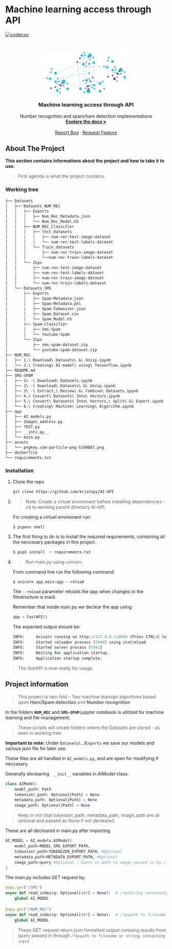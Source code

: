 
# Machine learning access through API
<!--
*** Thanks for checking out the Best-README-Template. If you have a suggestion
*** that would make this better, please fork the repo and create a pull request
*** or simply open an issue with the tag "enhancement".
*** Thanks again! Now go create something AMAZING! :D SECONDARY TEST!
***
***
***
*** To avoid retyping too much info. Do a search and replace for the following:
*** github_username, repo_name, twitter_handle, email, project_title, project_description
-->

<!-- PROJECT SHIELDS -->
<!--
*** I'm using markdown "reference style" links for readability.
*** Reference links are enclosed in brackets [ ] instead of parentheses ( ).
*** See the bottom of this document for the declaration of the reference variables
*** for contributors-url, forks-url, etc. This is an optional, concise syntax you may use. TEST
*** https://www.markdownguide.org/basic-syntax/#reference-style-links
-->
[![codecov](https://codecov.io/gh/Kristopy/AI_API/branch/master/graph/badge.svg?token=3GWUWSFP6O)](https://codecov.io/gh/Kristopy/AI_API)




<!-- PROJECT LOGO -->
<br />
<p align="center">
  <a href="https://github.com/kristopy/AI-API">
    <img src="assets/pngkey.com-particle-png-5104887.png" alt="Logo" width="250">
  </a>

  <h3 align="center">Machine learning access through API</h3>

  <p align="center">
    Number recognition and spam/ham detection implementations
    <br />
    <a href="https://github.com/kristopy/AI-API"><strong>Explore the docs »</strong></a>
    <br />
    <br />
    <a href="https://github.com/kristopy/AI-API/issues">Report Bug</a>
    ·
    <a href="https://github.com/kristopy/AI-API/issues">Request Feature</a>
  </p>
</p>

<!-- ABOUT THE PROJECT -->
## About The Project

**This section contains informations about the project and how to take it to use.**

> First agenda is what the project contains. 

<!-- Working tree-->

### Working tree
```
├── Datasets
│   ├── Datasets_NUM_REC
│   │   ├── Exports
│   │   │   ├── Num_Rec_Metadata.json
│   │   │   └── Num_Rec_Model.h5
│   │   ├── NUM_REC_Classifier
│   │   │   ├── Test_datasets
│   │   │   │   ├── num-rec-test-image-dataset
│   │   │   │   └── num-rec-test-labels-dataset
│   │   │   └── Train_datasets
│   │   │       ├── num-rec-train-image-dataset
│   │   │       └──num-rec-train-labels-dataset
│   │   └── Zips
│   │       ├── num-rec-test-image-dataset
│   │       ├── num-rec-test-labels-dataset
│   │       ├── num-rec-train-image-dataset
│   │       └── num-rec-train-labels-dataset
│   └── Datasets_SMS
│       ├── Exports
│       │   ├── Spam-Metadata.json
│       │   ├── Spam-Metadata.pkl
│       │   ├── Spam-Tokenizer.json
│       │   ├── Spam_Dataset.csv
│       │   └── Spam_Model.h5
│       ├── Spam-Classifier
│       │   ├── Sms-Spam
│       │   └── Youtube-Spam
│       └── Zips
│           ├── sms-spam-dataset.zip
│           └── youtube-spam-dataset.zip
├── NUM_REC
│   ├── 1.\ Download\ Datasets\ &\ Unzip.ipynb
│   └── 2.\ Creating\ AI-model\ using\ TensorFlow.ipynb
├── README.md
├── SMS-SPAM
│   ├── 1\ -\ Download\ Datasets.ipynb
│   ├── 2\ -\ Download\ Datasets\ &\ Unzip.ipynb
│   ├── 3\ -\ Extract,\ Review\ &\ Combine\ Datasets.ipynb
│   ├── 4.\ Convert\ Datasets\ Into\ Vectors.ipynb
│   ├── 5.\ Convert\ Datasets\ Into\ Vectors,\ Split\ &\ Export.ipynb
│   └── 6.\ Creating\ Machine\ Learning\ Algorithm.ipynb
├── app
│   ├── AI_models.py
│   ├── Images_address.py
│   ├── TEST.py
│   ├── __inti.py__
│   └── main.py
├── assets
│   └── pngkey.com-particle-png-5104887.png
├── dockerfile
└── requirements.txt
```


### Installation

1. Clone the repo
   ```sh
   git clone https://github.com/kristopy/AI-API
   ```


2. >Note: Create a virtuel envirement before installing dependencies - cd to working parent directory AI-API. 

    For creating a virtuel envirement run:  
    ```
    $ pipenv shell
    ```

3. The first thing to do is to install the required requirements, containing all the neccesary packages in this project. 
    ```zsh
    $ pip3 install -r requirements.txt
    ```
4. >Run main.py using uvicorn.
    
    From command line run the following command:

    ```
    $ uvicorn app.main:app --reload
    ```

    The ```--reload``` parameter reloads the app when changes to the filestructure is maid. 

    Remember that inside main.py we declear the app using: 

    ```py
    app = FastAPI()
    ```

    The expected output should be: 

    ```py
    INFO:     Uvicorn running on http://127.0.0.1:8000 (Press CTRL+C to quit)
    INFO:     Started reloader process [5940] using statreload
    INFO:     Started server process [5942]
    INFO:     Waiting for application startup.
    INFO:     Application startup complete.
    ```


>The fastAPI is now ready for usage. 


## Project information

> This project is two-fold - Two machine learnign algorithms based upon **Ham/Spam detection** and **Number recognition**

In the folders **`NUM_REC`** and **`SMS-SPAM`** jupyter notebook is utilized for machine learning and file-management. 

> These scripts will create folders where the Datasets are stored - as seen in working tree. 

**Important to note:** Under `Datasets`/.../`Exports` we save our models and various json file for later use. 

These files are all handled in `AI_models.py`, and are open for modifying if neccesary. 


Generally declearing ` __init__` variables in AIModel class:

```py
class AIModel:
    model_path: Path
    tokenizer_path: Optional[Path] = None
    metadata_path: Optional[Path] = None
    image_path: Optional[Path] = None
```

> Keep in min that tokenizer_path, metadata_path, image_path are all optional and passed as None if not decleared. 

These are all decleared in main.py after importing 

```py
AI_MODEL = AI_models.AIModel(
    model_path=MODEL_SMS_EXPORT_PATH,
    tokenizer_path=TOKENIZER_EXPORT_PATH, #Optional
    metadata_path=METADATA_EXPORT_PATH, #Optional
    image_path=query #Optional : Query is path to image passed in by /?q='path to filename' in url
)
```

The main.py includes GET request by: 
```py
@app.get("/SMS")
async def read_index(q: Optional[str] = None):  # /?q=String containing input 
    global AI_MODEL

@app.get("/NUM_REC")
async def read_index(q: Optional[str] = None):  # /?q=path to filename
    global AI_MODEL

```

> These GET request return json formatted output containg results from query passed in through `/?q=path to filename or string containing input `. 





<!-- MARKDOWN LINKS & IMAGES -->
<!-- https://www.markdownguide.org/basic-syntax/#reference-style-links -->
[contributors-shield]: https://img.shields.io/github/contributors/kristopy/repo.svg?style=for-the-badge
[contributors-url]: https://github.com/kristopy/AI-API/contributors
[forks-shield]: https://img.shields.io/github/forks/kristopy/repo.svg?style=for-the-badge
[forks-url]: https://github.com/kristopy/AI-API//network/members
[stars-shield]: https://img.shields.io/github/stars/kristopy/repo.svg?style=for-the-badge
[stars-url]: https://github.com/kristopy/AI-API//stargazers
[issues-shield]: https://img.shields.io/github/issues/kristopy/repo.svg?style=for-the-badge
[issues-url]: https://github.com/kristopy/AI-API//issues
<!-- [license-shield]: https://img.shields.io/github/license/kristopy/repo.svg?style=for-the-badge
[license-url]: https://github.com/kristopy/RaspberryPi_Real-Time-monitoring/blob/master/LICENSE.txt -->
[linkedin-shield]: https://img.shields.io/badge/-LinkedIn-black.svg?style=for-the-badge&logo=linkedin&colorB=555
[linkedin-url]: https://linkedin.com/in/kristofferwv
[twitter-shield]: https://img.shields.io/badge/-twitter-black.svg?style=for-the-badge&logo=twitter&colorB=555
[twitter-url]: https://twitter.com/KristofferWV
